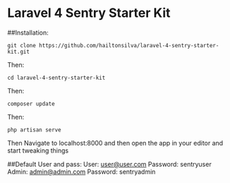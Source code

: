 Laravel 4 Sentry Starter Kit
============================
##Installation:

    git clone https://github.com/hailtonsilva/laravel-4-sentry-starter-kit.git

Then: 

    cd laravel-4-sentry-starter-kit
    
Then:

    composer update


Then:

    php artisan serve

Then Navigate to localhost:8000 and then open the app in your editor and start tweaking things


##Default User and pass:
User: user@user.com Password: sentryuser <br />
Admin: admin@admin.com Password: sentryadmin
